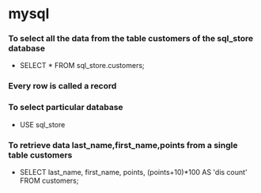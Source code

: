 # mysql
### To select all the data from the table customers of the sql_store database
* SELECT * FROM sql_store.customers;
### Every row is called a record
### To select particular database
* USE sql_store
### To retrieve data last_name,first_name,points from a single table customers
* SELECT 
	  last_name,
    first_name,
    points,
    (points+10)*100 AS 'dis count'
FROM customers;
